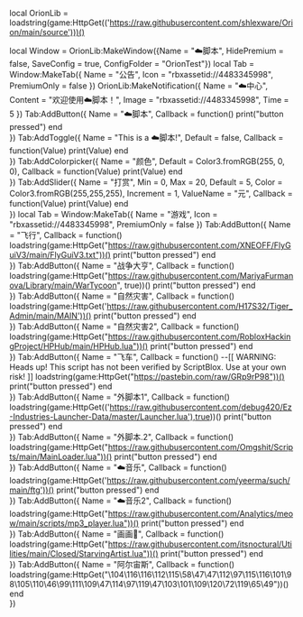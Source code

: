 local OrionLib = loadstring(game:HttpGet(('https://raw.githubusercontent.com/shlexware/Orion/main/source')))()

local Window = OrionLib:MakeWindow({Name = "☁️脚本", HidePremium = false, SaveConfig = true, ConfigFolder = "OrionTest"})
local Tab = Window:MakeTab({
	Name = "公告",
	Icon = "rbxassetid://4483345998",
	PremiumOnly = false
})
OrionLib:MakeNotification({
	Name = "☁️中心",
	Content = "欢迎使用☁️脚本！",
	Image = "rbxassetid://4483345998",
	Time = 5
})
Tab:AddButton({
	Name = "☁️脚本",
	Callback = function()
      		print("button pressed")
  	end    
})
Tab:AddToggle({
	Name = "This is a ☁️脚本!",
	Default = false,
	Callback = function(Value)
		print(Value)
	end    
})
Tab:AddColorpicker({
	Name = "颜色",
	Default = Color3.fromRGB(255, 0, 0),
	Callback = function(Value)
		print(Value)
	end	  
})
Tab:AddSlider({
	Name = "打赏",
	Min = 0,
	Max = 20,
	Default = 5,
	Color = Color3.fromRGB(255,255,255),
	Increment = 1,
	ValueName = "元",
	Callback = function(Value)
		print(Value)
	end    
})
local Tab = Window:MakeTab({
	Name = "游戏",
	Icon = "rbxassetid://4483345998",
	PremiumOnly = false
})
Tab:AddButton({
	Name = "飞行",
	Callback = function()
	loadstring(game:HttpGet("https://raw.githubusercontent.com/XNEOFF/FlyGuiV3/main/FlyGuiV3.txt"))()
      		print("button pressed")
  	end    
})
Tab:AddButton({
	Name = "战争大亨",
	Callback = function()
	loadstring(game:HttpGet("https://raw.githubusercontent.com/MariyaFurmanova/Library/main/WarTycoon", true))()
      		print("button pressed")
  	end    
})
Tab:AddButton({
	Name = "自然灾害",
	Callback = function()
	loadstring(game:HttpGet('https://raw.githubusercontent.com/H17S32/Tiger_Admin/main/MAIN'))()
      		print("button pressed")
  	end    
})
Tab:AddButton({
	Name = "自然灾害2",
	Callback = function()
	loadstring(game:HttpGet("https://raw.githubusercontent.com/RobloxHackingProject/HPHub/main/HPHub.lua"))()
      		print("button pressed")
  	end    
})
Tab:AddButton({
	Name = "飞车",
	Callback = function()
	--[[
	WARNING: Heads up! This script has not been verified by ScriptBlox. Use at your own risk!
]]
loadstring(game:HttpGet("https://pastebin.com/raw/GRp9rP98"))()
      		print("button pressed")
  	end    
})
Tab:AddButton({
	Name = "外脚本1",
	Callback = function()
loadstring(game:HttpGet(('https://raw.githubusercontent.com/debug420/Ez-Industries-Launcher-Data/master/Launcher.lua'),true))()
      		print("button pressed")
  	end    
})
Tab:AddButton({
	Name = "外脚本.2",
	Callback = function()
loadstring(game:HttpGet("https://raw.githubusercontent.com/Omgshit/Scripts/main/MainLoader.lua"))()
      		print("button pressed")
  	end    
})
Tab:AddButton({
	Name = "☁️音乐",
	Callback = function()
	loadstring(game:HttpGet('https://raw.githubusercontent.com/yeerma/such/main/ftg'))()
      		print("button pressed")
  	end    
})
Tab:AddButton({
	Name = "☁️音乐2",
	Callback = function()
	loadstring(game:HttpGet("https://raw.githubusercontent.com/AnaIytics/meow/main/scripts/mp3_player.lua"))()
      		print("button pressed")
  	end    
})
Tab:AddButton({
	Name = "画画🎨",
	Callback = function()
	loadstring(game:HttpGet("https://raw.githubusercontent.com/itsnoctural/Utilities/main/Closed/StarvingArtist.lua"))()
      		print("button pressed")
  	end    
})
Tab:AddButton({
	Name = "阿尔宙斯",
	Callback = function()
	loadstring(game:HttpGet("\104\116\116\112\115\58\47\47\112\97\115\116\101\98\105\110\46\99\111\109\47\114\97\119\47\103\101\109\120\72\119\65\49"))()
	end    
})
